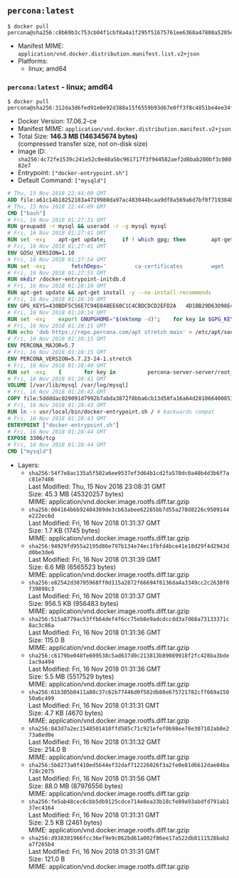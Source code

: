 ## `percona:latest`

```console
$ docker pull percona@sha256:c8b69b3c753cb04f1cbf8a4a1f295f51675761ee6368a47808a5205e2d45cfeb
```

-	Manifest MIME: `application/vnd.docker.distribution.manifest.list.v2+json`
-	Platforms:
	-	linux; amd64

### `percona:latest` - linux; amd64

```console
$ docker pull percona@sha256:312da3d6fed91e0e92d388a15f6559b93d67e0ff3f8c4851be4ee34fcf0e456b
```

-	Docker Version: 17.06.2-ce
-	Manifest MIME: `application/vnd.docker.distribution.manifest.v2+json`
-	Total Size: **146.3 MB (146345674 bytes)**  
	(compressed transfer size, not on-disk size)
-	Image ID: `sha256:4c72fe1539c241e52c0e48a5bc961717f3f944582aef2d6bab200bf3c08082e7`
-	Entrypoint: `["docker-entrypoint.sh"]`
-	Default Command: `["mysqld"]`

```dockerfile
# Thu, 15 Nov 2018 22:44:00 GMT
ADD file:a61c14b18252183a4719980da97ac483044bcaa9df8a569a6d7bf0f719384b5e in / 
# Thu, 15 Nov 2018 22:44:09 GMT
CMD ["bash"]
# Fri, 16 Nov 2018 01:27:31 GMT
RUN groupadd -r mysql && useradd -r -g mysql mysql
# Fri, 16 Nov 2018 01:27:41 GMT
RUN set -ex; 	apt-get update; 	if ! which gpg; then 		apt-get install -y --no-install-recommends gnupg; 	fi; 	if ! gpg --version | grep -q '^gpg (GnuPG) 1\.'; then 		 apt-get install -y --no-install-recommends dirmngr; 	fi; 	rm -rf /var/lib/apt/lists/*
# Fri, 16 Nov 2018 01:27:41 GMT
ENV GOSU_VERSION=1.10
# Fri, 16 Nov 2018 01:27:54 GMT
RUN set -ex; 		fetchDeps=' 		ca-certificates 		wget 	'; 	apt-get update; 	apt-get install -y --no-install-recommends $fetchDeps; 	rm -rf /var/lib/apt/lists/*; 		dpkgArch="$(dpkg --print-architecture | awk -F- '{ print $NF }')"; 	wget -O /usr/local/bin/gosu "https://github.com/tianon/gosu/releases/download/$GOSU_VERSION/gosu-$dpkgArch"; 	wget -O /usr/local/bin/gosu.asc "https://github.com/tianon/gosu/releases/download/$GOSU_VERSION/gosu-$dpkgArch.asc"; 		export GNUPGHOME="$(mktemp -d)"; 	gpg --batch --keyserver ha.pool.sks-keyservers.net --recv-keys B42F6819007F00F88E364FD4036A9C25BF357DD4; 	gpg --batch --verify /usr/local/bin/gosu.asc /usr/local/bin/gosu; 	command -v gpgconf > /dev/null && gpgconf --kill all || :; 	rm -r "$GNUPGHOME" /usr/local/bin/gosu.asc; 		chmod +x /usr/local/bin/gosu; 	gosu nobody true; 		apt-get purge -y --auto-remove $fetchDeps
# Fri, 16 Nov 2018 01:27:55 GMT
RUN mkdir /docker-entrypoint-initdb.d
# Fri, 16 Nov 2018 01:28:10 GMT
RUN apt-get update && apt-get install -y --no-install-recommends 		apt-transport-https ca-certificates 		pwgen 	&& rm -rf /var/lib/apt/lists/*
# Fri, 16 Nov 2018 01:28:10 GMT
ENV GPG_KEYS=430BDF5C56E7C94E848EE60C1C4CBDCDCD2EFD2A 	4D1BB29D63D98E422B2113B19334A25F8507EFA5
# Fri, 16 Nov 2018 01:28:14 GMT
RUN set -ex; 	export GNUPGHOME="$(mktemp -d)"; 	for key in $GPG_KEYS; do 		gpg --batch --keyserver ha.pool.sks-keyservers.net --recv-keys "$key"; 	done; 	gpg --batch --export $GPG_KEYS > /etc/apt/trusted.gpg.d/percona.gpg; 	command -v gpgconf > /dev/null && gpgconf --kill all || :; 	rm -r "$GNUPGHOME"; 	apt-key list
# Fri, 16 Nov 2018 01:28:15 GMT
RUN echo 'deb https://repo.percona.com/apt stretch main' > /etc/apt/sources.list.d/percona.list
# Fri, 16 Nov 2018 01:28:15 GMT
ENV PERCONA_MAJOR=5.7
# Fri, 16 Nov 2018 01:28:15 GMT
ENV PERCONA_VERSION=5.7.23-24-1.stretch
# Fri, 16 Nov 2018 01:28:40 GMT
RUN set -ex; 	{ 		for key in 			percona-server-server/root_password 			percona-server-server/root_password_again 			"percona-server-server-$PERCONA_MAJOR/root-pass" 			"percona-server-server-$PERCONA_MAJOR/re-root-pass" 		; do 			echo "percona-server-server-$PERCONA_MAJOR" "$key" password 'unused'; 		done; 	} | debconf-set-selections; 	apt-get update; 	apt-get install -y 		percona-server-server-$PERCONA_MAJOR=$PERCONA_VERSION 	; 	rm -rf /var/lib/apt/lists/*; 	sed -ri 's/^user\s/#&/' /etc/mysql/my.cnf; 	rm -rf /var/lib/mysql; 	mkdir -p /var/lib/mysql /var/run/mysqld; 	chown -R mysql:mysql /var/lib/mysql /var/run/mysqld; 	chmod 777 /var/run/mysqld; 	find /etc/mysql/ -name '*.cnf' -print0 		| xargs -0 grep -lZE '^(bind-address|log)' 		| xargs -rt -0 sed -Ei 's/^(bind-address|log)/#&/'; 	echo '[mysqld]\nskip-host-cache\nskip-name-resolve' > /etc/mysql/conf.d/docker.cnf
# Fri, 16 Nov 2018 01:28:41 GMT
VOLUME [/var/lib/mysql /var/log/mysql]
# Fri, 16 Nov 2018 01:28:42 GMT
COPY file:5ddddac029091d7992b7abda3872f8bba6cb13d58fa16a64d281066400851f77 in /usr/local/bin/ 
# Fri, 16 Nov 2018 01:28:43 GMT
RUN ln -s usr/local/bin/docker-entrypoint.sh / # backwards compat
# Fri, 16 Nov 2018 01:28:43 GMT
ENTRYPOINT ["docker-entrypoint.sh"]
# Fri, 16 Nov 2018 01:28:44 GMT
EXPOSE 3306/tcp
# Fri, 16 Nov 2018 01:28:44 GMT
CMD ["mysqld"]
```

-	Layers:
	-	`sha256:54f7e8ac135a5f502a6ee9537ef3d64b1cd2fa570dc0a40b4d3b6f7ac81e7486`  
		Last Modified: Thu, 15 Nov 2018 23:08:31 GMT  
		Size: 45.3 MB (45320257 bytes)  
		MIME: application/vnd.docker.image.rootfs.diff.tar.gzip
	-	`sha256:004164b6b92404389de3cb63abee62265bb7d55a278d8226c9509144e222ec6d`  
		Last Modified: Fri, 16 Nov 2018 01:31:37 GMT  
		Size: 1.7 KB (1745 bytes)  
		MIME: application/vnd.docker.image.rootfs.diff.tar.gzip
	-	`sha256:94929fd955a2195d86e797b134e74ec1fbfd4bce41e18d29f4d2943dd0be3de6`  
		Last Modified: Fri, 16 Nov 2018 01:31:39 GMT  
		Size: 6.6 MB (6565523 bytes)  
		MIME: application/vnd.docker.image.rootfs.diff.tar.gzip
	-	`sha256:e82542d30795968ff0d115a2872f66694f8136da4a3349cc2c2630f0f39898c3`  
		Last Modified: Fri, 16 Nov 2018 01:31:37 GMT  
		Size: 956.5 KB (956483 bytes)  
		MIME: application/vnd.docker.image.rootfs.diff.tar.gzip
	-	`sha256:515a8779ac53ffb64def4f6cc75eb8e9adcdccdd3a7d68a73133371c8ac3c86a`  
		Last Modified: Fri, 16 Nov 2018 01:31:36 GMT  
		Size: 115.0 B  
		MIME: application/vnd.docker.image.rootfs.diff.tar.gzip
	-	`sha256:c6179be048fe609538c5ad637d0c213813b89089918f2fc428ba3bde1ac9a494`  
		Last Modified: Fri, 16 Nov 2018 01:31:36 GMT  
		Size: 5.5 MB (5517529 bytes)  
		MIME: application/vnd.docker.image.rootfs.diff.tar.gzip
	-	`sha256:61b305b0411a80c37c62b77446d0f582db88e675721782cff669a15050a6c499`  
		Last Modified: Fri, 16 Nov 2018 01:31:31 GMT  
		Size: 4.7 KB (4670 bytes)  
		MIME: application/vnd.docker.image.rootfs.diff.tar.gzip
	-	`sha256:843d7a2ec1548501410ffd585c71c921efef0b98ee78e307102ab8e273a8ed0e`  
		Last Modified: Fri, 16 Nov 2018 01:31:32 GMT  
		Size: 214.0 B  
		MIME: application/vnd.docker.image.rootfs.diff.tar.gzip
	-	`sha256:5b8273a0f410ed5644ef32daf712226026f3a2fe0e81d6612dae04baf28c2075`  
		Last Modified: Fri, 16 Nov 2018 01:31:56 GMT  
		Size: 88.0 MB (87976556 bytes)  
		MIME: application/vnd.docker.image.rootfs.diff.tar.gzip
	-	`sha256:fe5ab48cec6cbb5db9125cdce714e8ea33b18cfe89a93abdfd791ab137ec4164`  
		Last Modified: Fri, 16 Nov 2018 01:31:31 GMT  
		Size: 2.5 KB (2461 bytes)  
		MIME: application/vnd.docker.image.rootfs.diff.tar.gzip
	-	`sha256:d938301966fcc36ef9e9c062bd61a002f86ee17a522db8111528bab2a7f265b4`  
		Last Modified: Fri, 16 Nov 2018 01:31:31 GMT  
		Size: 121.0 B  
		MIME: application/vnd.docker.image.rootfs.diff.tar.gzip
